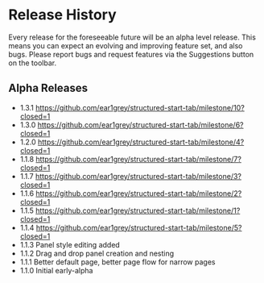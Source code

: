 # Release History

Every release for the foreseeable future will be an alpha level release.  This means you can expect an evolving and improving feature set, and also bugs.  Please report bugs and request features via the Suggestions button on the toolbar.

## Alpha Releases

* 1.3.1 https://github.com/ear1grey/structured-start-tab/milestone/10?closed=1
* 1.3.0 https://github.com/ear1grey/structured-start-tab/milestone/6?closed=1
* 1.2.0 https://github.com/ear1grey/structured-start-tab/milestone/4?closed=1
* 1.1.8 https://github.com/ear1grey/structured-start-tab/milestone/7?closed=1
* 1.1.7 https://github.com/ear1grey/structured-start-tab/milestone/3?closed=1
* 1.1.6 https://github.com/ear1grey/structured-start-tab/milestone/2?closed=1
* 1.1.5 https://github.com/ear1grey/structured-start-tab/milestone/1?closed=1
* 1.1.4 https://github.com/ear1grey/structured-start-tab/milestone/5?closed=1
* 1.1.3 Panel style editing added
* 1.1.2 Drag and drop panel creation and nesting
* 1.1.1 Better default page, better page flow for narrow pages
* 1.1.0 Initial early-alpha

